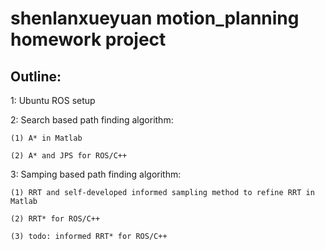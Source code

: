 # shenlanxueyuan motion_planning homework project

## Outline:

1: Ubuntu ROS setup

2: Search based path finding algorithm: 

    (1) A* in Matlab
   
    (2) A* and JPS for ROS/C++

3: Samping based path finding algorithm: 

    (1) RRT and self-developed informed sampling method to refine RRT in Matlab
   
    (2) RRT* for ROS/C++
    
    (3) todo: informed RRT* for ROS/C++
		
		 
